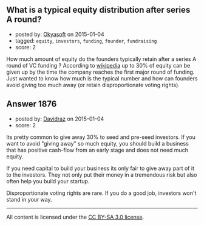 ## What is a typical equity distribution after series A round?

- posted by: [Okyasoft](https://stackexchange.com/users/294248/okyasoft) on 2015-01-04
- tagged: `equity`, `investors`, `funding`, `founder`, `fundraising`
- score: 2

<p>How much amount of equity do the founders typically retain after a series A round of VC funding ? According to <a href="http://en.wikipedia.org/wiki/Series_A_round" rel="nofollow">wikipedia</a> up to 30% of equity can be given up by the time the company reaches the first major round of funding. Just wanted to know how much is the typical number and how can founders avoid giving too much away (or retain disproportionate voting rights). </p>



## Answer 1876

- posted by: [Davidraz](https://stackexchange.com/users/4447731/davidraz) on 2015-01-04
- score: 2

<p>Its pretty common to give away 30% to seed and pre-seed investors. 
If you want to avoid "giving away" so much equity, you should build a business that has positive cash-flow from an early stage and does not need much equity. </p>

<p>If you need capital to build your business its only fair to give away part of it to the investors. They not only put their money in a tremendous risk but also often help you build your startup. </p>

<p>Disproportionate voting rights are rare. If you do a good job, investors won't stand in your way.</p>




---

All content is licensed under the [CC BY-SA 3.0 license](https://creativecommons.org/licenses/by-sa/3.0/).
